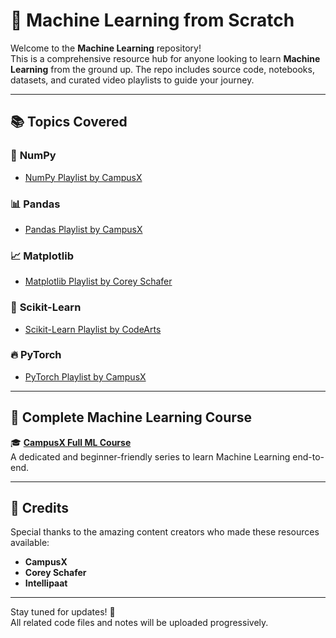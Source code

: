 
# 🧠 Machine Learning from Scratch

Welcome to the **Machine Learning** repository!  
This is a comprehensive resource hub for anyone looking to learn **Machine Learning** from the ground up. The repo includes source code, notebooks, datasets, and curated video playlists to guide your journey.

---

## 📚 Topics Covered

### 🔢 **NumPy**
- [NumPy Playlist by CampusX](https://www.youtube.com/playlist?list=PLKnIA16_Rmvb-ToL3RQ_bwxG4_ND-0-DT)

### 📊 **Pandas**
- [Pandas Playlist by CampusX](https://www.youtube.com/playlist?list=PLKnIA16_RmvbR85fgbfVRKOiMokUKVupy)

### 📈 **Matplotlib**
- [Matplotlib Playlist by Corey Schafer](https://www.youtube.com/playlist?list=PL-osiE80TeTvipOqomVEeZ1HRrcEvtZB_)

### 🤖 **Scikit-Learn**
- [Scikit-Learn Playlist by CodeArts](https://www.youtube.com/playlist?list=PLg8h8Ej1e8l1fhKwMVMLtCaug8jLLT0U_)

### 🔥 **PyTorch**
- [PyTorch Playlist by CampusX](https://www.youtube.com/playlist?list=PLKnIA16_Rmvboy8bmDCjwNHgTaYH2puK7)

---

## 📌 Complete Machine Learning Course

🎓 [**CampusX Full ML Course**](https://www.youtube.com/playlist?list=PLKnIA16_Rmvbr7zKYQuBfsVkjoLcJgxHH)  
A dedicated and beginner-friendly series to learn Machine Learning end-to-end.

---

## 👏 Credits

Special thanks to the amazing content creators who made these resources available:
- **CampusX**
- **Corey Schafer**
- **Intellipaat**

---

Stay tuned for updates! 🚀  
All related code files and notes will be uploaded progressively.
